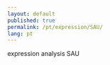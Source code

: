 ```yaml
---
layout: default
published: true
permalink: /pt/expression/SAU/
lang: pt
---
```


expression analysis SAU
